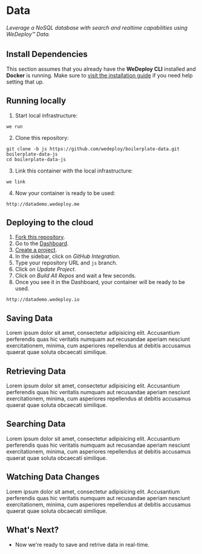 # Data

###### Leverage a NoSQL database with search and realtime capabilities using *WeDeploy™ Data*.

<!-- <article id="install-dependencies"> -->

## Install Dependencies

This section assumes that you already have the **WeDeploy CLI** installed and **Docker** is running. Make sure to [visit the installation guide](/docs/intro/using-the-cli.html) if you need help setting that up.

<!-- </article> -->

<!-- <article id="running-locally"> -->

## Running locally

1. Start local infrastructure:

  ```text
we run
  ```

2. Clone this repository:

  ```text
git clone -b js https://github.com/wedeploy/boilerplate-data.git boilerplate-data-js
cd boilerplate-data-js
  ```

3. Link this container with the local infrastructure:

  ```text
we link
  ```

4. Now your container is ready to be used:

  ```text
http://datademo.wedeploy.me
  ```

<!-- </article> -->

<!-- <article id="deploying-to-the-cloud"> -->

## Deploying to the cloud

1. [Fork this repository](https://github.com/wedeploy/boilerplate-data/fork).
2. Go to the [Dashboard](http://dashboard.wedeploy.io).
3. [Create a project](http://dashboard.wedeploy.io/projects/create).
4. In the sidebar, click on *GitHub Integration*.
5. Type your repository URL and `js` branch.
6. Click on *Update Project*.
7. Click on *Build All Repos* and wait a few seconds.
8. Once you see it in the Dashboard, your container will be ready to be used.

  ```text
http://datademo.wedeploy.io
  ```

<!-- </article> -->

<!-- <article id="saving-data"> -->

## Saving Data

Lorem ipsum dolor sit amet, consectetur adipisicing elit. Accusantium perferendis quas hic veritatis numquam aut recusandae aperiam nesciunt exercitationem, minima, cum asperiores repellendus at debitis accusamus quaerat quae soluta obcaecati similique.

<!-- </article> -->

<!-- <article id="retrieving-data"> -->

## Retrieving Data

Lorem ipsum dolor sit amet, consectetur adipisicing elit. Accusantium perferendis quas hic veritatis numquam aut recusandae aperiam nesciunt exercitationem, minima, cum asperiores repellendus at debitis accusamus quaerat quae soluta obcaecati similique.

<!-- </article> -->

<!-- <article id="searching-data"> -->

## Searching Data

Lorem ipsum dolor sit amet, consectetur adipisicing elit. Accusantium perferendis quas hic veritatis numquam aut recusandae aperiam nesciunt exercitationem, minima, cum asperiores repellendus at debitis accusamus quaerat quae soluta obcaecati similique.

<!-- </article> -->

<!-- <article id="watching-data-changes"> -->

## Watching Data Changes

Lorem ipsum dolor sit amet, consectetur adipisicing elit. Accusantium perferendis quas hic veritatis numquam aut recusandae aperiam nesciunt exercitationem, minima, cum asperiores repellendus at debitis accusamus quaerat quae soluta obcaecati similique.

<!-- </article> -->

## What's Next?

* Now we're ready to save and retrive data in real-time.
